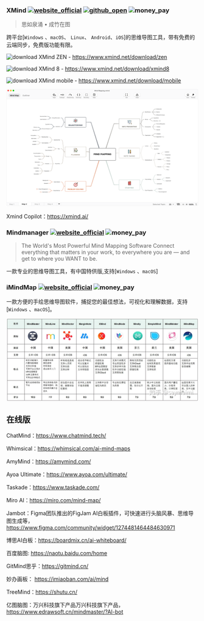 ### XMind [![website_official](https://gitbook07.oss-cn-hangzhou.aliyuncs.com/website_official.svg)](http://www.xmind.net/) [![github_open](https://gitbook07.oss-cn-hangzhou.aliyuncs.com/github_open.svg)](https://github.com/xmindltd/xmind) ![money_pay](https://gitbook07.oss-cn-hangzhou.aliyuncs.com/money_pay.svg)

> 思如泉涌 • 成竹在图

跨平台[`Windows` 、`macOS`、 `Linux`、 `Android`、`iOS`]的思维导图工具，带有免费的云端同步，免费版功能有限。

![download](https://gitbook07.oss-cn-hangzhou.aliyuncs.com/download.svg) XMind ZEN - https://www.xmind.net/download/zen

![download](https://gitbook07.oss-cn-hangzhou.aliyuncs.com/download.svg) XMind 8 - https://www.xmind.net/download/xmind8

![download](https://gitbook07.oss-cn-hangzhou.aliyuncs.com/download.svg) XMind mobile - https://www.xmind.net/download/mobile




![XMind](../../.gitbook/assets/z-study-notes-mindmap-xmind.png)

Xmind Copilot：https://xmind.ai/

### Mindmanager [![website_official](https://gitbook07.oss-cn-hangzhou.aliyuncs.com/website_official.svg)](https://www.mindjet.com/) ![money_pay](https://gitbook07.oss-cn-hangzhou.aliyuncs.com/money_pay.svg)

> The World's Most Powerful Mind Mapping Software
Connect everything that matters in your work, to everywhere you are — and get to where you WANT to be.

一款专业的思维导图工具，有中国特供版,支持[`Windows` 、`macOS`]

### iMindMap [![website_official](https://gitbook07.oss-cn-hangzhou.aliyuncs.com/website_official.svg)](https://imindmap.com/) ![money_pay](https://gitbook07.oss-cn-hangzhou.aliyuncs.com/money_pay.svg)

一款方便的手绘思维导图软件，捕捉您的最佳想法，可视化和理解数据，支持[`Windows` 、`macOS`]。



![compare](../../.gitbook/assets/z-study-notes-software-compare-zhihu.png)

## 在线版

ChatMind：https://www.chatmind.tech/

Whimsical：https://whimsical.com/ai-mind-maps

AmyMind：https://amymind.com/

Ayoa Ultimate：https://www.ayoa.com/ultimate/

Taskade：https://www.taskade.com/

Miro AI：https://miro.com/mind-map/

Jambot：Figma团队推出的FigJam AI白板插件，可快速进行头脑风暴、思维导图生成等， https://www.figma.com/community/widget/1274481464484630971

博思AI白板：https://boardmix.cn/ai-whiteboard/

百度脑图: https://naotu.baidu.com/home

GitMind思乎：https://gitmind.cn/

妙办画板： https://imiaoban.com/ai/mind

TreeMind：https://shutu.cn/

亿图脑图：万兴科技旗下产品万兴科技旗下产品，https://www.edrawsoft.cn/mindmaster/?AI-bot